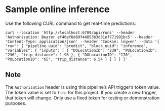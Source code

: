 # Sample online inference

Use the following CURL command to get real-time predictions:

```curl
curl --location 'http://localhost:6789/api/runs' --header 'Authorization: Bearer ef46ef6d89f44853b3d31ef771991bc5' --header 'Content-Type: application/json' --header 'Cookie: lng=en' --data '{ "run": { "pipeline_uuid": "predict", "block_uuid": "inference", "variables": { "inputs": [ { "DOLocationID": "239", "PULocationID": "236", "trip_distance": 1.98 }, { "DOLocationID": "170", "PULocationID": "65", "trip_distance": 6.54 } ] } } }'

```

## Note

The `Authorization` header is using this pipeline’s API trigger’s token value.
The token value is set to `fire` for this project.
If you create a new trigger, that token will change.
Only use a fixed token for testing or demonstration purposes.